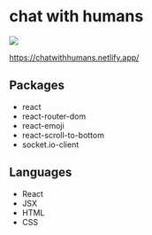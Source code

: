 # chat with humans

![](https://res.cloudinary.com/dta6lllnx/image/upload/v1611686625/GithubPreviews/Screenshot_2021-01-26_at_19.43.28_ngdipz.png)

https://chatwithhumans.netlify.app/

## Packages
- react 
- react-router-dom
- react-emoji
- react-scroll-to-bottom
- socket.io-client

## Languages
- React
- JSX
- HTML
- CSS
